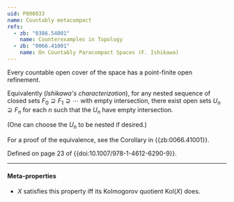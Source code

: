 ```yaml
---
uid: P000033
name: Countably metacompact
refs:
  - zb: "0386.54001"
    name: Counterexamples in Topology
  - zb: "0066.41001"
    name: On Countably Paracompact Spaces (F. Ishikawa)
---
```


Every countable open cover of the space has a point-finite open refinement.

Equivalently (*Ishikawa's characterization*),
for any nested sequence of closed sets $F_0 \supseteq F_1 \supseteq \cdots$ with empty intersection,
there exist open sets $U_n \supseteq F_n$ for each $n$ such that the $U_n$ have empty intersection.

(One can choose the $U_n$ to be nested if desired.)

For a proof of the equivalence, see the Corollary in {{zb:0066.41001}}.

Defined on page 23 of {{doi:10.1007/978-1-4612-6290-9}}.

----
#### Meta-properties

- $X$ satisfies this property iff its Kolmogorov quotient $\text{Kol}(X)$ does.

